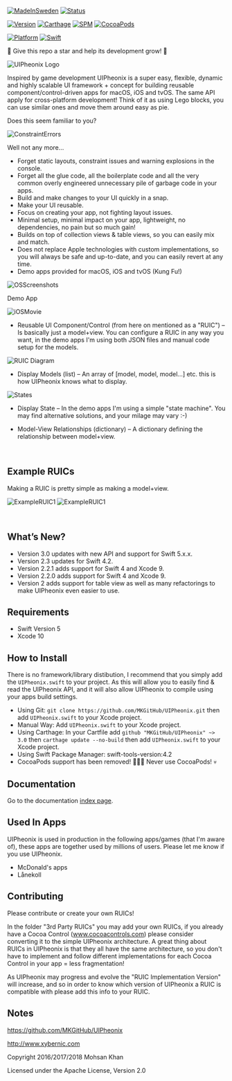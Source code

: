 [![MadeInSweden](https://img.shields.io/badge/Made_In-Stockholm_Sweden-blue.svg)](https://en.wikipedia.org/wiki/Stockholm)
[![Status](https://img.shields.io/badge/Status-Active_and_in_development-blue.svg)](https://github.com/MKGitHub/UIPheonix)

[![Version](https://img.shields.io/badge/Version-3.0-blue.svg)](https://github.com/MKGitHub/UIPheonix)
[![Carthage](https://img.shields.io/badge/carthage-3.0-blue.svg)](https://github.com/MKGitHub/UIPheonix)
[![SPM](https://img.shields.io/badge/SPM-3.0-blue.svg)](https://github.com/MKGitHub/UIPheonix)
[![CocoaPods](https://img.shields.io/badge/CocoaPods-🤬-blue.svg)](https://github.com/MKGitHub/UIPheonix)

[![Platform](https://img.shields.io/badge/Platforms-macOS_iOS_tvOS-blue.svg)](https://github.com/MKGitHub/UIPheonix)
[![Swift](https://img.shields.io/badge/Swift_Version-5-blue.svg)](https://github.com/MKGitHub/UIPheonix)


🌟 Give this repo a star and help its development grow! 🌟


![UIPheonix Logo](https://raw.githubusercontent.com/MKGitHub/UIPheonix/master/Images/Banner.png)

Inspired by game development UIPheonix is a super easy, flexible, dynamic and highly scalable UI framework + concept for building reusable component/control-driven apps for macOS, iOS and tvOS. The same API apply for cross-platform development! Think of it as using Lego blocks, you can use similar ones and move them around easy as pie.

Does this seem familiar to you?

![ConstraintErrors](https://raw.githubusercontent.com/MKGitHub/UIPheonix/master/Images/ConstraintErrors.png)

Well not any more…

* Forget static layouts, constraint issues and warning explosions in the console.
* Forget all the glue code, all the boilerplate code and all the very common overly engineered unnecessary pile of garbage code in your apps.
* Build and make changes to your UI quickly in a snap.
* Make your UI reusable.
* Focus on creating your app, not fighting layout issues.
* Minimal setup, minimal impact on your app, lightweight, no dependencies, no pain but so much gain!
* Builds on top of collection views & table views, so you can easily mix and match.
* Does not replace Apple technologies with custom implementations, so you will always be safe and up-to-date, and you can easily revert at any time.
* Demo apps provided for macOS, iOS and tvOS (Kung Fu!)

![OSScreenshots](https://raw.githubusercontent.com/MKGitHub/UIPheonix/master/Images/OSScreenshots.png)

Demo App

![iOSMovie](https://raw.githubusercontent.com/MKGitHub/UIPheonix/master/Images/iOSMovie.gif)

* Reusable UI Component/Control (from here on mentioned as a "RUIC") – Is basically just a model+view.
You can configure a RUIC in any way you want, in the demo apps I'm using both JSON files and manual code setup for the models.

![RUIC Diagram](https://raw.githubusercontent.com/MKGitHub/UIPheonix/master/Images/RUIC.png)

* Display Models (list) – An array of [model, model, model…] etc. this is how UIPheonix knows what to display.

![States](https://raw.githubusercontent.com/MKGitHub/UIPheonix/master/Images/States.png)

* Display State – In the demo apps I'm using a simple "state machine".
You may find alternative solutions, and your milage may vary :-)

* Model-View Relationships (dictionary) – A dictionary defining the relationship between model+view.

<br/>


Example RUICs
------
Making a RUIC is pretty simple as making a model+view.

![ExampleRUIC1](https://raw.githubusercontent.com/MKGitHub/UIPheonix/master/Images/Example1.png)
![ExampleRUIC1](https://raw.githubusercontent.com/MKGitHub/UIPheonix/master/Images/Example2.png)

<br/>


What’s New?
------
* Version 3.0 updates with new API and support for Swift 5.x.x.
* Version 2.3 updates for Swift 4.2.
* Version 2.2.1 adds support for Swift 4 and Xcode 9.
* Version 2.2.0 adds support for Swift 4 and Xcode 9.
* Version 2 adds support for table view as well as many refactorings to make UIPheonix even easier to use.


Requirements
------
* Swift Version 5
* Xcode 10


How to Install
------
There is no framework/library distibution, I recommend that you simply add the `UIPheonix.swift` to your project. As this will allow you to easily find & read the UIPheonix API, and it will also allow UIPheonix to compile using your apps build settings. 

* Using Git: `git clone https://github.com/MKGitHub/UIPheonix.git` then add `UIPheonix.swift` to your Xcode project.
* Manual Way: Add `UIPheonix.swift` to your Xcode project.
* Using Carthage: In your Cartfile add `github "MKGitHub/UIPheonix" ~> 3.0` then `carthage update --no-build` then add `UIPheonix.swift` to your Xcode project.
* Using Swift Package Manager: swift-tools-version:4.2
* CocoaPods support has been removed! 🙌🙏🎉 Never use CocoaPods! 💀


Documentation
------
Go to the documentation [index page](http://htmlpreview.github.io/?https://raw.githubusercontent.com/MKGitHub/UIPheonix/master/docs/index.html).


Used In Apps
------
UIPheonix is used in production in the following apps/games (that I'm aware of), these apps are together used by millions of users. Please let me know if you use UIPheonix.

* McDonald's apps
* Lånekoll


Contributing
------
Please contribute or create your own RUICs!

In the folder "3rd Party RUICs" you may add your own RUICs, if you already have a Cocoa Control (www.cocoacontrols.com) please consider converting it to the simple UIPheonix architecture.
A great thing about RUICs in UIPheonix is that they all have the same architecture, so you don't have to implement and follow different implementations for each Cocoa Control in your app = less fragmentation!

As UIPheonix may progress and evolve the "RUIC Implementation Version" will increase, and so in order to know which version of UIPheonix a RUIC is compatible with please add this info to your RUIC.


Notes
------
https://github.com/MKGitHub/UIPheonix
    
http://www.xybernic.com

Copyright 2016/2017/2018 Mohsan Khan

Licensed under the Apache License, Version 2.0

